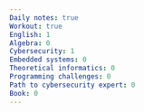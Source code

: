 ```yaml
---
Daily notes: true
Workout: true
English: 1
Algebra: 0
Cybersecurity: 1
Embedded systems: 0
Theoretical informatics: 0
Programming challenges: 0
Path to cybersecurity expert: 0
Book: 0
---
```



